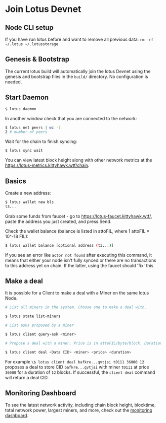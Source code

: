 # Join Lotus Devnet

## Node CLI setup

If you have run lotus before and want to remove all previous data: `rm -rf ~/.lotus ~/.lotusstorage`

## Genesis & Bootstrap

The current lotus build will automatically join the lotus Devnet using the genesis and bootstrap files in the `build/` directory. No configuration is needed.

## Start Daemon

```sh
$ lotus daemon
```

In another window check that you are connected to the network:

```sh
$ lotus net peers | wc -l
2 # number of peers
```

Wait for the chain to finish syncing:

```sh
$ lotus sync wait
```

You can view latest block height along with other network metrics at the https://lotus-metrics.kittyhawk.wtf/chain.

## Basics

Create a new address:

```sh
$ lotus wallet new bls
t3...
```

Grab some funds from faucet - go to https://lotus-faucet.kittyhawk.wtf/, paste the address
you just created, and press Send.

Check the wallet balance (balance is listed in attoFIL, where 1 attoFIL = 10^-18 FIL):

```sh
$ lotus wallet balance [optional address (t3...)]
```

If you see an error like `actor not found` after executing this command, it means that either your node isn't fully synced or there are no transactions to this address yet on chain. If the latter, using the faucet should 'fix' this.

## Make a deal

It is possible for a Client to make a deal with a Miner on the same lotus Node.

```sh
# List all miners in the system. Choose one to make a deal with.

$ lotus state list-miners

# List asks proposed by a miner

$ lotus client query-ask <miner>

# Propose a deal with a miner. Price is in attoFIL/byte/block. Duration is # of blocks.

$ lotus client deal <Data CID> <miner> <price> <duration>
```

For example `\$ lotus client deal bafkre...qvtjsi t0111 36000 12` proposes a deal to store CID `bafkre...qvtjsi` with miner `t0111` at price `36000` for a duration of `12` blocks. If successful, the `client deal` command will return a deal CID.

## Monitoring Dashboard

To see the latest network activity, including chain block height, blocktime, total network power, largest miners, and more, check out the [monitoring dashboard](https://lotus-metrics.kittyhawk.wtf).
